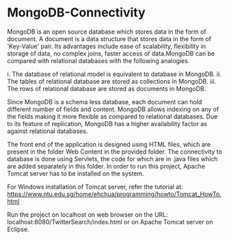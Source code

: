 # MongoDB-Connectivity
MongoDB is an open source database which stores data in the form of document. A document is a data structure that stores data in the form of &#39;Key-Value&#39; pair. Its advantages include ease of scalability, flexibility in storage of data, no complex joins, faster access of data.MongoDB can be compared with relational databases with the following analogies.

i. The database of relational model is equivalent to database in MongoDB.
ii. The tables of relational database are stored as collections in MongoDB.
iii. The rows of relational database are stored as documents in MongoDB.

Since MongoDB is a schema less database, each document can hold different number of fields and content. MongoDB allows indexing on any of the fields making it more flexible as compared to relational databases. Due to its feature of replication, MongoDB has a higher availability factor as against relational databases.

The front end of the application is designed using HTML files, which are present in the folder Web Content in the provided folder. The connectivity to database is done using Servlets, the code for which are in .java files which are added separately in this folder. In order to run this project, Apache Tomcat server has to be installed on the system.

For Windows installation of Tomcat server, refer the tutorial at: https://www.ntu.edu.sg/home/ehchua/programming/howto/Tomcat_HowTo.html

Run the project on localhost on web browser on the URL: localhost:8080/TwitterSearch/index.html or on Apache Tomcat server on Eclipse.
